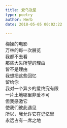 ```yaml
---  
title: 爱乌及屋  
type: poetry  
author: Herb  
date: 2018-05-05 00:02:22  

---  
```

梅操的电影  
万林的每一次展览  
我都不去看    
那些大失所望的理由  
皆不是理由  
我想把这些回忆  
留给你    
我对一个异乡的爱终究有限  
一片土地哪里非爱不可  
但我感激它  
使我们彼此遇见    
所以，我允许它在记忆里  
永远占有一席之地